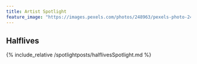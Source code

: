 ```yaml
---
title: Artist Spotlight
feature_image: "https://images.pexels.com/photos/248963/pexels-photo-248963.jpeg?auto=compress&cs=tinysrgb&w=1260&h=750&dpr=1"
---
```


## Halflives
{% include_relative /spotlightposts/halflivesSpotlight.md %}